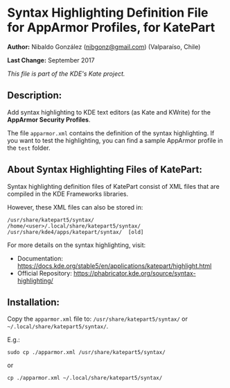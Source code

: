 # Syntax Highlighting Definition File for AppArmor Profiles, for KatePart

**Author:** Nibaldo González (<nibgonz@gmail.com>) (Valparaíso, Chile)

**Last Change:** September 2017

*This file is part of the KDE's Kate project.*

## Description:

Add syntax highlighting to KDE text editors (as Kate and KWrite) 
for the **AppArmor Security Profiles**.

The file `apparmor.xml` contains the definition of the syntax highlighting. 
If you want to test the highlighting, you can find a sample AppArmor profile 
in the `test` folder.

## About Syntax Highlighting Files of KatePart:

Syntax highlighting definition files of KatePart consist of XML files 
that are compiled in the KDE Frameworks libraries.

However, these XML files can also be stored in:

	/usr/share/katepart5/syntax/
	/home/<user>/.local/share/katepart5/syntax/
	/usr/share/kde4/apps/katepart/syntax/  [old]

For more details on the syntax highlighting, visit:
* Documentation: https://docs.kde.org/stable5/en/applications/katepart/highlight.html
* Official Repository: https://phabricator.kde.org/source/syntax-highlighting/

## Installation:

Copy the `apparmor.xml` file to: `/usr/share/katepart5/syntax/` or `~/.local/share/katepart5/syntax/`.

E.g.:

`sudo cp ./apparmor.xml /usr/share/katepart5/syntax/`

or

`cp ./apparmor.xml ~/.local/share/katepart5/syntax/`
